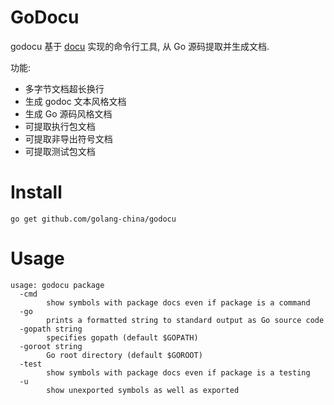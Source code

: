 # GoDocu

godocu 基于 [docu] 实现的命令行工具, 从 Go 源码提取并生成文档.

功能:

  - 多字节文档超长换行
  - 生成 godoc 文本风格文档
  - 生成 Go 源码风格文档
  - 可提取执行包文档
  - 可提取非导出符号文档
  - 可提取测试包文档

# Install

```
go get github.com/golang-china/godocu
```

# Usage

```
usage: godocu package
  -cmd
        show symbols with package docs even if package is a command
  -go
        prints a formatted string to standard output as Go source code
  -gopath string
        specifies gopath (default $GOPATH)
  -goroot string
        Go root directory (default $GOROOT)
  -test
        show symbols with package docs even if package is a testing
  -u
        show unexported symbols as well as exported
```


[docu]: https://godoc.org/github.com/golang-china/godocu/docu